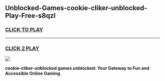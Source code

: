 
## Unblocked-Games-cookie-cliker-unblocked-Play-Free-s8qzl
<h3>
<a href="https://premium76.site?title=cookie-cliker-unblocked&ref=23A">CLICK TO PLAY</a></h3>
<hr>

<h3>
<a href="https://premium76.site?title=cookie-cliker-unblocked&ref=23A">CLICK 2 PLAY</a>
  
</h3>

<a href="https://premium76.site?title=cookie-cliker-unblocked&ref=23A"><img src="https://clearcache.store/games.png"></a>


**cookie-cliker-unblocked games unblocked: Your Gateway to Fun and Accessible Online Gaming**
